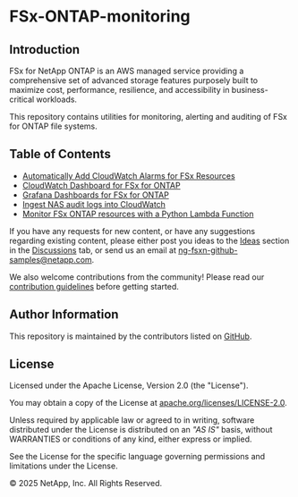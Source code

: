 # FSx-ONTAP-monitoring

## Introduction

FSx for NetApp ONTAP is an AWS managed service providing a comprehensive set of advanced storage features purposely
built to maximize cost, performance, resilience, and accessibility in business-critical workloads.

This repository contains utilities for monitoring, alerting and auditing of FSx for ONTAP file systems.

## Table of Contents

* [Automatically Add CloudWatch Alarms for FSx Resources](Auto-Add-CloudWatch-Alarms)
* [CloudWatch Dashboard for FSx for ONTAP](CloudWatch-Dashboard-FSx)
* [Grafana Dashboards for FSx for ONTAP](Grafana-Prometheus-FSx)
* [Ingest NAS audit logs into CloudWatch](FSx-Audit-Logs-CloudWatch)
* [Monitor FSx ONTAP resources with a Python Lambda Function](Monitor-FSx-ONTAP-Services)

If you have any requests for new content, or have any suggestions regarding existing content, please either post you ideas to the
[Ideas](https://github.com/NetApp/FSx-ONTAP-monitoring/discussions/categories/ideas) section in the
[Discussions](https://github.com/NetApp/FSx-ONTAP-monitoring/discussions) tab, or send us an email at
[ng-fsxn-github-samples@netapp.com](mailto:ng-fsxn-github-samples@netapp.com).

We also welcome contributions from the community! Please read our [contribution guidelines](CONTRIBUTING.md) before getting started.

## Author Information

This repository is maintained by the contributors listed on [GitHub](https://github.com/NetApp/FSx-ONTAP-monitoring/graphs/contributors).

## License

Licensed under the Apache License, Version 2.0 (the "License").

You may obtain a copy of the License at [apache.org/licenses/LICENSE-2.0](http://www.apache.org/licenses/LICENSE-2.0).

Unless required by applicable law or agreed to in writing, software distributed under the License
is distributed on an _"AS IS"_ basis, without WARRANTIES or conditions of any kind, either express or implied.

See the License for the specific language governing permissions and limitations under the License.

© 2025 NetApp, Inc. All Rights Reserved.
